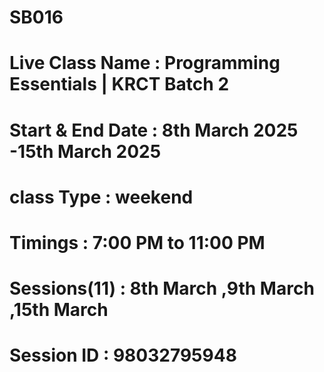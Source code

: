 # SB016

# Live Class Name  : Programming Essentials | KRCT Batch 2

# Start & End Date : 8th March 2025 -15th March 2025
# class Type       : weekend
# Timings          : 7:00 PM to 11:00 PM
# Sessions(11)     : 8th March ,9th March ,15th March
# Session ID	   : 98032795948
